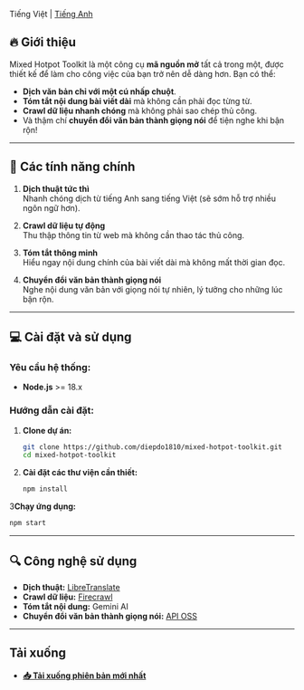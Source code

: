 Tiếng Việt | [Tiếng Anh](README.md)

## 🔥 Giới thiệu

Mixed Hotpot Toolkit là một công cụ **mã nguồn mở** tất cả trong một, được thiết kế để làm cho công việc của bạn trở nên dễ dàng hơn. Bạn có thể:

- **Dịch văn bản chỉ với một cú nhấp chuột**.
- **Tóm tắt nội dung bài viết dài** mà không cần phải đọc từng từ.
- **Crawl dữ liệu nhanh chóng** mà không phải sao chép thủ công.
- Và thậm chí **chuyển đổi văn bản thành giọng nói** để tiện nghe khi bận rộn!
---

## 🌟 Các tính năng chính

1. **Dịch thuật tức thì**  
   Nhanh chóng dịch từ tiếng Anh sang tiếng Việt (sẽ sớm hỗ trợ nhiều ngôn ngữ hơn).

2. **Crawl dữ liệu tự động**  
   Thu thập thông tin từ web mà không cần thao tác thủ công.

3. **Tóm tắt thông minh**  
   Hiểu ngay nội dung chính của bài viết dài mà không mất thời gian đọc.

4. **Chuyển đổi văn bản thành giọng nói**  
   Nghe nội dung văn bản với giọng nói tự nhiên, lý tưởng cho những lúc bận rộn.
---

## 💻 Cài đặt và sử dụng

### Yêu cầu hệ thống:
- **Node.js** >= 18.x

### Hướng dẫn cài đặt:

1. **Clone dự án:**
   ```bash
   git clone https://github.com/diepdo1810/mixed-hotpot-toolkit.git
   cd mixed-hotpot-toolkit
   ```

2. **Cài đặt các thư viện cần thiết:**
   ```bash
   npm install
   ```

3**Chạy ứng dụng:**
   ```bash
   npm start
   ```
---

## 🔍 Công nghệ sử dụng

- **Dịch thuật:** [LibreTranslate](https://github.com/LibreTranslate/LibreTranslate)
- **Crawl dữ liệu:** [Firecrawl](https://github.com/mendableai/firecrawl)
- **Tóm tắt nội dung:** Gemini AI
- **Chuyển đổi văn bản thành giọng nói:** [API OSS](https://github.com/zukijourney/api-oss)
---

## Tải xuống
- [**📥 Tải xuống phiên bản mới nhất**](https://github.com/diepdo1810/mixed-hotpot-toolkit/releases/tag/0.0.2)
